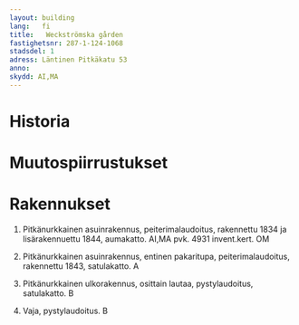```yaml
---
layout: building
lang:   fi
title:   Weckströmska gården
fastighetsnr: 287-1-124-1068
stadsdel: 1
adress: Läntinen Pitkäkatu 53
anno:
skydd: AI,MA
---
```


# Historia


# Muutospiirrustukset


# Rakennukset
1. Pitkänurkkainen asuinrakennus, peiterimalaudoitus, rakennettu 1834 ja lisärakennuettu 1844, aumakatto.
AI,MA
pvk. 4931
invent.kert. OM

2. Pitkänurkkainen asuinrakennus, entinen pakaritupa, peiterimalaudoitus, rakennettu 1843, satulakatto.
A

3. Pitkänurkkainen ulkorakennus, osittain lautaa, pystylaudoitus, satulakatto.
B

4. Vaja, pystylaudoitus.
B
